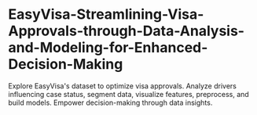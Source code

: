 # EasyVisa-Streamlining-Visa-Approvals-through-Data-Analysis-and-Modeling-for-Enhanced-Decision-Making
Explore EasyVisa's dataset to optimize visa approvals. Analyze drivers influencing case status, segment data, visualize features, preprocess, and build models. Empower decision-making through data insights.
